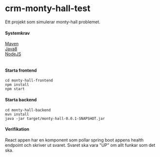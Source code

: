 # crm-monty-hall-test

Ett projekt som simulerar monty-hall problemet.

#### Systemkrav

[Maven](https://maven.apache.org/)<br>
[Java8](http://www.oracle.com/technetwork/java/javase/overview/index.html)<br>
[NodeJS](https://nodejs.org)<br>
<br>

#### Starta frontend
```
cd monty-hall-frontend
npm install
npm start
```

#### Starta backend
```
cd monty-hall-backend
mvn install
java -jar target/monty-hall-0.0.1-SNAPSHOT.jar   
```

#### Verifikation
React appen har en komponent som pollar spring boot appens health endpoint och skriver ut svaret. Svaret ska vara "UP" om allt funkar som det ska.



